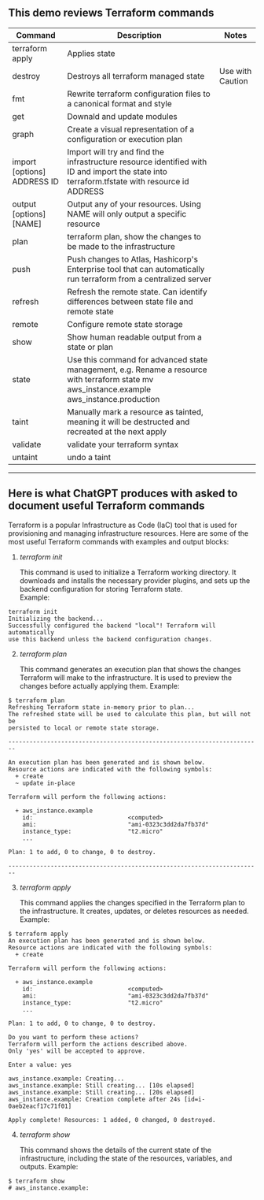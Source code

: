 ## This demo reviews Terraform commands <br>

| Command | Description | Notes
|----------|----------|----------|
| terraform apply | Applies state |  |
| destroy | Destroys all terraform managed state|  Use with Caution |
| fmt | Rewrite terraform configuration files to a canonical format and style | |
| get | Downald and update modules | |
| graph | Create a visual representation of a configuration or execution plan | |
| import [options] ADDRESS ID | Import will try and find the infrastructure resource identified with ID and import the state into terraform.tfstate with resource id ADDRESS | |
| output [options] [NAME] | Output any of your resources. Using NAME will only output a specific resource | | 
| plan | terraform plan, show the changes to be made to the infrastructure | |
| push | Push changes to Atlas, Hashicorp's Enterprise tool that can automatically run terraform from a centralized server | |
| refresh | Refresh the remote state. Can identify differences between state file and remote state | |
| remote | Configure remote state storage | |
| show | Show human readable output from a state or plan | |
| state | Use this command for advanced state management, e.g. Rename a resource with terraform state mv aws_instance.example aws_instance.production | |
| taint | Manually mark a resource as tainted, meaning it will be destructed and recreated at the next apply | |
|validate | validate your terraform syntax | |
| untaint | undo a taint | |



---

## Here is what ChatGPT produces with asked to document useful Terraform commands

Terraform is a popular Infrastructure as Code (IaC) tool that is used for provisioning and managing infrastructure resources. Here are some of the most useful Terraform commands with examples and output blocks:

1. *terraform init*

    This command is used to initialize a Terraform working directory. It downloads and installs the necessary provider plugins, and sets up the backend configuration for storing Terraform state.  
    Example:
```
terraform init
Initializing the backend...
Successfully configured the backend "local"! Terraform will automatically
use this backend unless the backend configuration changes.
```

2. *terraform plan*

    This command generates an execution plan that shows the changes Terraform will make to the infrastructure. It is used to preview the changes before actually applying them.
    Example:
```
$ terraform plan
Refreshing Terraform state in-memory prior to plan...
The refreshed state will be used to calculate this plan, but will not be
persisted to local or remote state storage.

------------------------------------------------------------------------

An execution plan has been generated and is shown below.
Resource actions are indicated with the following symbols:
  + create
  ~ update in-place

Terraform will perform the following actions:

  + aws_instance.example
    id:                           <computed>
    ami:                          "ami-0323c3dd2da7fb37d"
    instance_type:                "t2.micro"
    ...

Plan: 1 to add, 0 to change, 0 to destroy.

------------------------------------------------------------------------
```

3. *terraform apply*

    This command applies the changes specified in the Terraform plan to the infrastructure. It creates, updates, or deletes resources as needed.
    Example:
```
$ terraform apply
An execution plan has been generated and is shown below.
Resource actions are indicated with the following symbols:
  + create

Terraform will perform the following actions:

  + aws_instance.example
    id:                           <computed>
    ami:                          "ami-0323c3dd2da7fb37d"
    instance_type:                "t2.micro"
    ...

Plan: 1 to add, 0 to change, 0 to destroy.

Do you want to perform these actions?
Terraform will perform the actions described above.
Only 'yes' will be accepted to approve.

Enter a value: yes

aws_instance.example: Creating...
aws_instance.example: Still creating... [10s elapsed]
aws_instance.example: Still creating... [20s elapsed]
aws_instance.example: Creation complete after 24s [id=i-0aeb2eacf17c71f01]

Apply complete! Resources: 1 added, 0 changed, 0 destroyed.
```

4. *terraform show*

    This command shows the details of the current state of the infrastructure, including the state of the resources, variables, and outputs.
    Example:
```
$ terraform show
# aws_instance.example:
```
